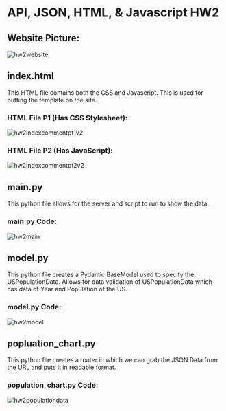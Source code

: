 # API, JSON, HTML, & Javascript HW2

## Website Picture:
![hw2website](https://github.com/plovanpete/cs3980-hw2-datausa/assets/145849883/51022c47-54ea-4b93-8805-95abb910dd31)


## index.html
This HTML file contains both the CSS and Javascript. This is used for putting the template on the site.

### HTML File P1 (Has CSS Stylesheet):
![hw2indexcommentpt1v2](https://github.com/plovanpete/cs3980-hw2-datausa/assets/145849883/dba9c19b-b953-4cda-9df8-64ab4f7e2d78)

### HTML File P2 (Has JavaScript):
![hw2indexcommentpt2v2](https://github.com/plovanpete/cs3980-hw2-datausa/assets/145849883/9149ae1c-f40e-493a-8ea1-a3061cd81590)

## main.py
This python file allows for the server and script to run to show the data.

### main.py Code:
![hw2main](https://github.com/plovanpete/cs3980-hw2-datausa/assets/145849883/f4b3bfbe-408d-4f66-bab5-2b9c8e8a23e2)


## model.py
This python file creates a Pydantic BaseModel used to specify the USPopulationData.
Allows for data validation of USPopulationData which has data of Year and Population of the US.

### model.py Code:
![hw2model](https://github.com/plovanpete/cs3980-hw2-datausa/assets/145849883/f4bf2ada-5b5b-4568-8d77-bd806eb3e345)



## popluation_chart.py
This python file creates a router in which we can grab the JSON Data from the URL and puts it in readable format.

### population_chart.py Code:
![hw2populationdata](https://github.com/plovanpete/cs3980-hw2-datausa/assets/145849883/771f5d8d-6aa0-44c5-8fbe-3eb0dd1551f7)
